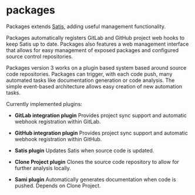 packages
========

Packages extends [Satis](https://github.com/composer/satis), adding useful management functionality.

Packages automatically registers GitLab and GitHub project web hooks to keep Satis up to date. Packages also
features a web management interface that allows for easy management of exposed packages and configured source 
control repositories.

Packages version 3 works on a plugin based system based around source code repositories. Packages
can trigger, with each code push, many automated tasks like documentation generation or code 
analysis. The simple event-based architecture allows easy creation of new automation tasks.

Currently implemented plugins:

* **GitLab integration plugin**
  Provides project sync support and automatic webhook registration within GitLab.

* **GitHub integration plugin**
  Provides project sync support and automatic webhook registration within GitHub.

* **Satis plugin**
  Updates Satis when source code is updated.

* **Clone Project plugin**
  Clones the source code repository to allow for further analysis locally.

* **Sami plugin**
  Automatically generates documentation when code is pushed. Depends on Clone Project.
